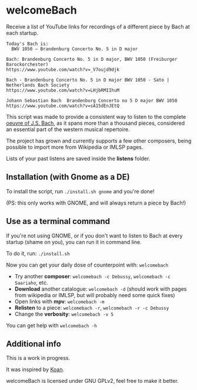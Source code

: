 # welcomeBach

Receive a list of YouTube links for recordings of a different piece by Bach at each startup.

```
Today's Bach is: 
  BWV 1050 – Brandenburg Concerto No. 5 in D major

Bach: Brandenburg Concerto No. 5 in D major, BWV 1050 (Freiburger Barockorchester)
https://www.youtube.com/watch?v=_V7oujd9djk

Bach - Brandenburg Concerto No. 5 in D major BWV 1050 - Sato | Netherlands Bach Society
https://www.youtube.com/watch?v=LHjbRMIIhuM

Johann Sebastian Bach  Brandenburg Concerto no 5 D major BWV 1050
https://www.youtube.com/watch?v=sA15dEnJEtQ
```

This script was made to provide a consistent way to listen to the complete [oeuvre of J.S. Bach], as it spans more than a thousand pieces, considered an essential part of the western musical repertoire.

The project has grown and currently supports a few other composers, being possible to import more from Wikipedia or IMLSP pages.

Lists of your past listens are saved inside the **listens** folder.

## Installation (with Gnome as a DE)

To install the script, run `./install.sh gnome` and you're done!

(PS: this only works with GNOME, and will always return a piece by Bach!)

## Use as a terminal command

If you're not using GNOME, or if you don't want to listen to Bach at every startup (shame on you), you can run it in command line.

To do it, run: `./install.sh`

Now you can get your daily dose of counterpoint with: `welcomebach`

* Try another **composer**: `welcomebach -c Debussy`, `welcomebach -c Saariaho`, etc.<br/>
* **Download** another catalogue: `welcomebach -d` (should work with pages from wikipedia or IMLSP, but will probably need some quick fixes)
* Open links with **mpv**: `welcomebach -m`
* **Relisten** to a piece: `welcomebach -r`, `welcomebach -r -c Debussy`<br/>
* Change the **verbosity**: `welcomebach -v 5`<br/>

You can get help with `welcomebach -h`

## Additional info

This is a work in progress.

It was inspired by [Koan].

welcomeBach is licensed under GNU GPLv2, feel free to make it better.

[Koan]: https://github.com/a-moreira/Koan
[oeuvre of J.S. Bach]: https://en.wikipedia.org/wiki/Bach-Werke-Verzeichnis
